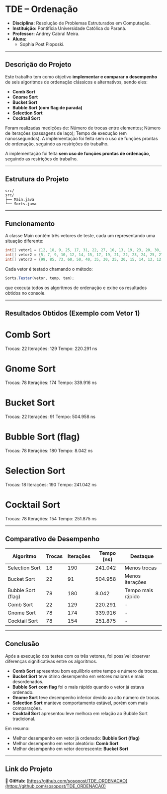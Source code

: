 #  TDE – Ordenação
- **Disciplina:** Resolução de Problemas Estruturados em Computação.
- **Instituição:** Pontifícia Universidade Católica do Paraná.
- **Professor:** Andrey Cabral Meira.
- **Aluna:**
  -  Sophia Post Ploposki.

---

##  Descrição do Projeto

Este trabalho tem como objetivo **implementar e comparar o desempenho** de seis algoritmos de ordenação clássicos e alternativos, sendo eles:

- **Comb Sort**
- **Gnome Sort**
- **Bucket Sort**
- **Bubble Sort (com flag de parada)**
- **Selection Sort**
- **Cocktail Sort**

Foram realizadas medições de:
 Número de trocas entre elementos;
 Número de iterações (passagens de laço);
 Tempo de execução (em nanossegundos).
A implementação foi feita sem o uso de funções prontas de ordenação, seguindo as restrições do trabalho.

A implementação foi feita **sem uso de funções prontas de ordenação**, seguindo as restrições do trabalho.

---

##  Estrutura do Projeto

```
src/
src/
├── Main.java
└── Sorts.java

```

---
## Funcionamento
A classe Main contém três vetores de teste, cada um representando uma situação diferente:

```java
int[] vetor1 = {12, 18, 9, 25, 17, 31, 22, 27, 16, 13, 19, 23, 20, 30, 14, 11, 15, 24, 26, 28};
int[] vetor2 = {5, 7, 9, 10, 12, 14, 15, 17, 19, 21, 22, 23, 24, 25, 27, 28, 29, 30, 31, 32};
int[] vetor3 = {99, 85, 73, 60, 50, 40, 35, 30, 25, 20, 15, 14, 13, 12, 11, 10, 9, 8, 7, 6};
```


Cada vetor é testado chamando o método:
```java
Sorts.Testar(vetor, temp, tam);
```
que executa todos os algoritmos de ordenação e exibe os resultados obtidos no console.


---

## Resultados Obtidos (Exemplo com Vetor 1)

# Comb Sort
Trocas: 22
Iterações: 129
Tempo: 220.291 ns

# Gnome Sort
Trocas: 78
Iterações: 174
Tempo: 339.916 ns

# Bucket Sort
Trocas: 22
Iterações: 91
Tempo: 504.958 ns

# Bubble Sort (flag)
Trocas: 78
Iterações: 180
Tempo: 8.042 ns

# Selection Sort
Trocas: 18
Iterações: 190
Tempo: 241.042 ns

# Cocktail Sort
Trocas: 78
Iterações: 154
Tempo: 251.875 ns

---

## Comparativo de Desempenho

| Algoritmo          | Trocas | Iterações | Tempo (ns) | Destaque          |
| ------------------ | ------ | --------- | ---------- | ----------------- |
| Selection Sort     | 18     | 190       | 241.042    | Menos trocas      |
| Bucket Sort        | 22     | 91        | 504.958    | Menos iterações   |
| Bubble Sort (flag) | 78     | 180       | 8.042      | Tempo mais rápido |
| Comb Sort          | 22     | 129       | 220.291    | -                 |
| Gnome Sort         | 78     | 174       | 339.916    | -                 |
| Cocktail Sort      | 78     | 154       | 251.875    | -                 |

---

##  Conclusão

Após a execução dos testes com os três vetores, foi possível observar diferenças significativas entre os algoritmos.  

- **Comb Sort** apresentou bom equilíbrio entre tempo e número de trocas.
- **Bucket Sort** teve ótimo desempenho em vetores maiores e mais desordenados.  
- **Bubble Sort com flag** foi o mais rápido quando o vetor já estava ordenado.
- **Gnome Sort** teve desempenho inferior devido ao alto número de trocas. 
- **Selection Sort** manteve comportamento estável, porém com mais comparações.
- **Cocktail Sort** apresentou leve melhora em relação ao Bubble Sort tradicional.

Em resumo:
- Melhor desempenho em vetor já ordenado: **Bubble Sort (flag)**
- Melhor desempenho em vetor aleatório: **Comb Sort**
- Melhor desempenho em vetor decrescente: **Bucket Sort**

---

##  Link do Projeto

🔗 **GitHub:** [https://github.com/sosopost/TDE_ORDENACAO](https://github.com/sosopost/TDE_ORDENACAO)
